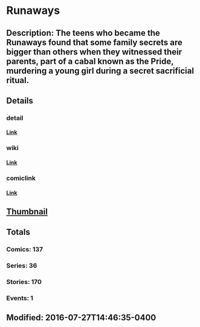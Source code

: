 # Runaways
## Description: The teens who became the Runaways found that some family secrets are bigger than others when they witnessed their parents, part of a cabal known as the Pride, murdering a young girl during a secret sacrificial ritual. 
## Details
### detail
#### [Link](http://marvel.com/comics/characters/1010747/runaways?utm_campaign=apiRef&utm_source=225578a89fc76f3d20fbffda5d17a88d)
### wiki
#### [Link](http://marvel.com/universe/Runaways?utm_campaign=apiRef&utm_source=225578a89fc76f3d20fbffda5d17a88d)
### comiclink
#### [Link](http://marvel.com/comics/characters/1010747/runaways?utm_campaign=apiRef&utm_source=225578a89fc76f3d20fbffda5d17a88d)
## [Thumbnail](http://i.annihil.us/u/prod/marvel/i/mg/f/60/535fec953eaab.jpg)
## Totals
### Comics: 137
### Series: 36
### Stories: 170
### Events: 1
## Modified: 2016-07-27T14:46:35-0400